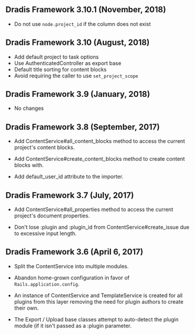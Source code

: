 ## Dradis Framework 3.10.1 (November, 2018) ##

*  Do not use `node.project_id` if the column does not exist

## Dradis Framework 3.10 (August, 2018) ##

*  Add default project to task options
*  Use AuthenticatedController as export base
*  Default title sorting for content blocks
*  Avoid requiring the caller to use `set_project_scope`

## Dradis Framework 3.9 (January, 2018) ##

*  No changes

## Dradis Framework 3.8 (September, 2017) ##

*   Add ContentService#all_content_blocks method to access the current project's
    content blocks.

*   Add ContentService#create_content_blocks method to create content blocks
    with.

*   Add default_user_id attribute to the importer.

## Dradis Framework 3.7 (July, 2017) ##

*   Add ContentService#all_properties method to access the current project's
    document properties.

*   Don't lose :plugin and :plugin_id from ContentService#create_issue due to
    excessive input length.

## Dradis Framework 3.6 (April 6, 2017) ##

*   Split the ContentService into multiple modules.

*   Abandon home-grown configuration in favor of `Rails.application.config`.

*   An instance of ContentService and TemplateService is created for all
    plugins from this layer removing the need for plugin authors to create
    their own.

*   The Export / Upload base classes attempt to auto-detect the plugin module
    (if it isn't passed as a :plugin parameter.

